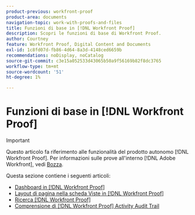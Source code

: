 ```yaml
---
product-previous: workfront-proof
product-area: documents
navigation-topic: work-with-proofs-and-files
title: Funzioni di base in [!DNL Workfront Proof]
description: Scopri le funzioni di base di Workfront Proof.
author: Courtney
feature: Workfront Proof, Digital Content and Documents
exl-id: 1c8fd07d-fb86-4d64-8a3d-4148ced6659b
recommendations: noDisplay, noCatalog
source-git-commit: c3e15a052533d43065b50a9f56169b82f8dc3765
workflow-type: tm+mt
source-wordcount: '51'
ht-degree: 1%

---
```


# Funzioni di base in [!DNL Workfront Proof]

>[!IMPORTANT]
>
>Questo articolo fa riferimento alle funzionalità del prodotto autonomo [!DNL Workfront Proof]. Per informazioni sulle prove all&#39;interno [!DNL Adobe Workfront], vedi [Bozza](../../../review-and-approve-work/proofing/proofing.md).

Questa sezione contiene i seguenti articoli:

* [Dashboard in [!DNL Workfront Proof]](../../../workfront-proof/wp-work-proofsfiles/basic-features/dashboard.md)
* [Layout di pagina nella scheda Viste in [!DNL Workfront Proof]](../../../workfront-proof/wp-work-proofsfiles/basic-features/page-layout-view.md)
* [Ricerca [!DNL Workfront Proof]](../../../workfront-proof/wp-work-proofsfiles/basic-features/search.md)
* [Comprensione di [!DNL Workfront Proof] Activity Audit Trail](../../../workfront-proof/wp-work-proofsfiles/basic-features/activity-audit-trail.md)
